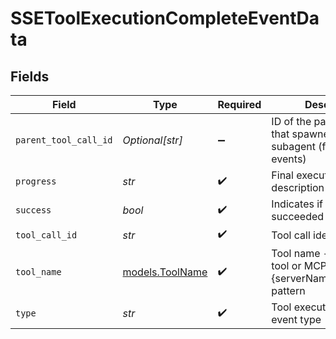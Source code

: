 # SSEToolExecutionCompleteEventData


## Fields

| Field                                                                                | Type                                                                                 | Required                                                                             | Description                                                                          |
| ------------------------------------------------------------------------------------ | ------------------------------------------------------------------------------------ | ------------------------------------------------------------------------------------ | ------------------------------------------------------------------------------------ |
| `parent_tool_call_id`                                                                | *Optional[str]*                                                                      | :heavy_minus_sign:                                                                   | ID of the parent tool call that spawned this subagent (for nested events)            |
| `progress`                                                                           | *str*                                                                                | :heavy_check_mark:                                                                   | Final execution progress description                                                 |
| `success`                                                                            | *bool*                                                                               | :heavy_check_mark:                                                                   | Indicates if tool execution succeeded                                                |
| `tool_call_id`                                                                       | *str*                                                                                | :heavy_check_mark:                                                                   | Tool call identifier                                                                 |
| `tool_name`                                                                          | [models.ToolName](../models/toolname.md)                                             | :heavy_check_mark:                                                                   | Tool name - either a core tool or MCP tool following {serverName}_{toolName} pattern |
| `type`                                                                               | *str*                                                                                | :heavy_check_mark:                                                                   | Tool execution complete event type                                                   |